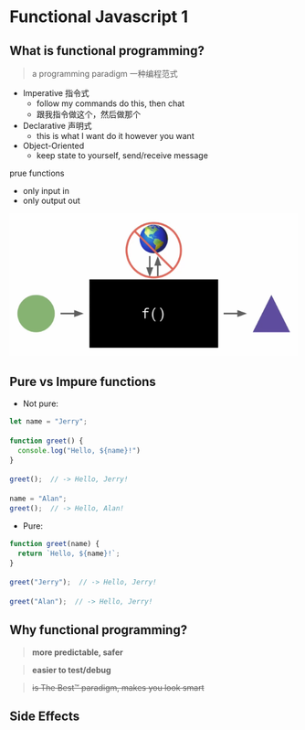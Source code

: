 # Functional Javascript 1

## What is functional programming?

> a programming paradigm 一种编程范式

- Imperative 指令式
  - follow my commands do this, then chat
  - 跟我指令做这个，然后做那个
- Declarative 声明式
  - this is what I want do it however you want
- Object-Oriented
  - keep state to yourself, send/receive message

prue functions

- only input in
- only output out

![img1](images/1.png)

## Pure vs Impure functions

- Not pure:

```js
let name = "Jerry";

function greet() {
  console.log("Hello, ${name}!")
}

greet();  // -> Hello, Jerry!

name = "Alan";
greet();  // -> Hello, Alan!
```

- Pure:

```js
function greet(name) {
  return `Hello, ${name}!`;
}

greet("Jerry");  // -> Hello, Jerry!

greet("Alan");  // -> Hello, Jerry!
```

## Why functional programming?

> **more predictable, safer**

> **easier to test/debug**

> ~~is The Best™ paradigm, makes you look smart~~

## Side Effects
